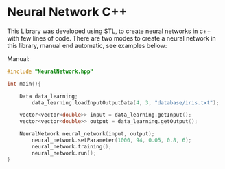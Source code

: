 # Neural Network C++
This Library was developed using STL, to create neural networks in c++ with few lines of code. There are two modes to create a neural network in this library, manual end automatic, see examples bellow:

Manual:

```c++
#include "NeuralNetwork.hpp"

int main(){

	Data data_learning;
		data_learning.loadInputOutputData(4, 3, "database/iris.txt");

	vector<vector<double>> input = data_learning.getInput();
	vector<vector<double>> output = data_learning.getOutput();

	NeuralNetwork neural_network(input, output);
		neural_network.setParameter(1000, 94, 0.05, 0.8, 6);
		neural_network.training();
		neural_network.run();
}
```

